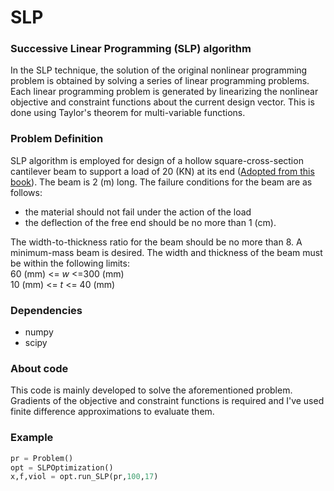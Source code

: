 SLP
===

### Successive Linear Programming (SLP) algorithm

In the SLP technique, the solution of the original nonlinear programming
problem is obtained by solving a series of linear programming problems.
Each linear programming problem is generated by linearizing the
nonlinear objective and constraint functions about the current design
vector. This is done using Taylor's theorem for multi-variable
functions.

### Problem Definition

SLP algorithm is employed for design of a hollow square-cross-section
cantilever beam to support a load of 20 (KN) at its end ([Adopted from
this book](http://www.sciencedirect.com/science/book/9780128008065)).
The beam is 2 (m) long. The failure conditions for the beam are as
follows:<br />
* the material should not fail under the action of the load
* the deflection of the free end should be no more than 1 (cm).

The width-to-thickness ratio for the beam should be no more than 8. A
minimum-mass beam is desired. The width and thickness of the beam must
be within the following limits: <br />60 (mm) &lt;= *w* &lt;=300 (mm)
<br />10 (mm) &lt;= *t* &lt;= 40 (mm)

### Dependencies

* numpy
* scipy

### About code
This code is mainly developed to solve the aforementioned problem.
Gradients of the objective and constraint functions is required and I've 
used finite difference approximations to evaluate them.

### Example
```python
pr = Problem()
opt = SLPOptimization()
x,f,viol = opt.run_SLP(pr,100,17)
```
